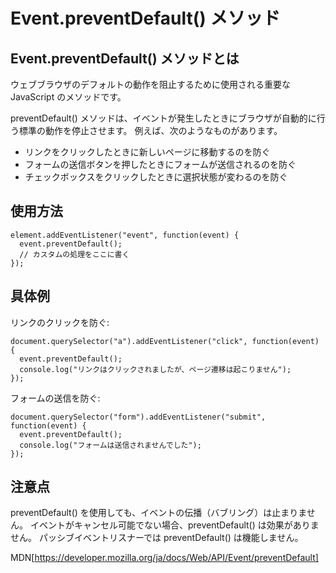 # Event.preventDefault() メソッド

## Event.preventDefault() メソッドとは
ウェブブラウザのデフォルトの動作を阻止するために使用される重要な JavaScript のメソッドです。

preventDefault() メソッドは、イベントが発生したときにブラウザが自動的に行う標準の動作を停止させます。
例えば、次のようなものがあります。
* リンクをクリックしたときに新しいページに移動するのを防ぐ
* フォームの送信ボタンを押したときにフォームが送信されるのを防ぐ
* チェックボックスをクリックしたときに選択状態が変わるのを防ぐ

## 使用方法
```javascript:javascript
element.addEventListener("event", function(event) {
  event.preventDefault();
  // カスタムの処理をここに書く
});
```

## 具体例
リンクのクリックを防ぐ:
```javascript:javascript
document.querySelector("a").addEventListener("click", function(event) {
  event.preventDefault();
  console.log("リンクはクリックされましたが、ページ遷移は起こりません");
});
```

フォームの送信を防ぐ:
```javascript:javascript
document.querySelector("form").addEventListener("submit", function(event) {
  event.preventDefault();
  console.log("フォームは送信されませんでした");
});
```
## 注意点
preventDefault() を使用しても、イベントの伝播（バブリング）は止まりません。
イベントがキャンセル可能でない場合、preventDefault() は効果がありません。
パッシブイベントリスナーでは preventDefault() は機能しません。

MDN[https://developer.mozilla.org/ja/docs/Web/API/Event/preventDefault]